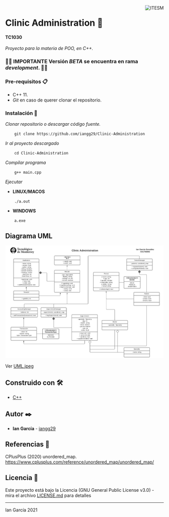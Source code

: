<a href="#">
    <img src="https://javier.rodriguez.org.mx/itesm/2014/tecnologico-de-monterrey-black.png" alt="ITESM" title="ITESM" align="right" height="60" />
</a>

# Clinic Administration 🏥

#### TC1030
_Proyecto para la materia de POO, en C++._

### 🚨🚨 **IMPORTANTE** Versión *BETA* se encuentra en rama *development*. 🚨🚨

### Pre-requisitos 📋

* C++ 11.
* _Git_ en caso de querer clonar el repositorio.

### Instalación 🔧

_Clonar repositorio o descargar código fuente._

```shell
    git clone https://github.com/iangg29/Clinic-Administration
```

_Ir al proyecto descargado_

```shell
    cd Clinic-Administration
```

_Compilar programa_

```shell
    g++ main.cpp
```

_Ejecutar_

- **LINUX/MACOS**
```shell
    ./a.out
```
- **WINDOWS**
```shell
    a.exe
```

## Diagrama UML

<p align="center">
    <img src="UML.jpeg" alt="Diagrama UML">
</p>

Ver [UML.jpeg](UML.jpeg)

## Construido con 🛠️

* [C++](https://en.wikipedia.org/wiki/C%2B%2B)

## Autor ✒️

* **Ian García** - [iangg29](https://github.com/iangg29)

## Referencias 📃

CPlusPlus (2020) unordered_map. https://www.cplusplus.com/reference/unordered_map/unordered_map/

## Licencia 📄

Este proyecto está bajo la Licencia (GNU General Public License v3.0) - mira el archivo [LICENSE.md](LICENSE.md) para detalles

---
Ian García 2021
